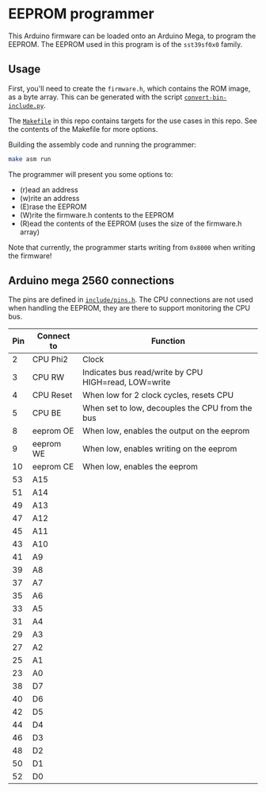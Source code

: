 # EEPROM programmer

This Arduino firmware can be loaded onto an Arduino Mega, to program the EEPROM.
The EEPROM used in this program is of the `sst39sf0x0` family.

## Usage
First, you'll need to create the `firmware.h`, which contains the ROM image, as a byte array.
This can be generated with the script [`convert-bin-include.py`](convert-bin-include.py).

The [`Makefile`](Makefile) in this repo contains targets for the use cases in this repo.
See the contents of the Makefile for more options.

Building the assembly code and running the programmer:
```bash
make asm run
```

The programmer will present you some options to:
 * (r)ead an address
 * (w)rite an address
 * (E)rase the EEPROM
 * (W)rite the firmware.h contents to the EEPROM
 * (R)ead the contents of the EEPROM (uses the size of the firmware.h array)

Note that currently, the programmer starts writing from `0x8000` when writing the firmware!

## Arduino mega 2560 connections
The pins are defined in [`include/pins.h`](include/pins.h).
The CPU connections are not used when handling the EEPROM, 
they are there to support monitoring the CPU bus.


| Pin | Connect to | Function                                                  |
|-----|------------|-----------------------------------------------------------|
| 2   | CPU Phi2   | Clock                                                     |
| 3   | CPU RW     | Indicates bus read/write by CPU <br/>HIGH=read, LOW=write |
| 4   | CPU Reset  | When low for 2 clock cycles, resets CPU                   |
| 5   | CPU BE     | When set to low, decouples the CPU from the bus           |
| 8   | eeprom OE  | When low, enables the output on the eeprom                |
| 9   | eeprom WE  | When low, enables writing on the eeprom                   |
| 10  | eeprom CE  | When low, enables the eeprom                              |
| 53  | A15        |                                                           |
| 51  | A14        |                                                           |
| 49  | A13        |                                                           |
| 47  | A12        |                                                           |
| 45  | A11        |                                                           |
| 43  | A10        |                                                           |
| 41  | A9         |                                                           |
| 39  | A8         |                                                           |
| 37  | A7         |                                                           |
| 35  | A6         |                                                           |
| 33  | A5         |                                                           |
| 31  | A4         |                                                           |
| 29  | A3         |                                                           |
| 27  | A2         |                                                           |
| 25  | A1         |                                                           |
| 23  | A0         |                                                           |
| 38  | D7         |                                                           |
| 40  | D6         |                                                           |
| 42  | D5         |                                                           |
| 44  | D4         |                                                           |
| 46  | D3         |                                                           |
| 48  | D2         |                                                           |
| 50  | D1         |                                                           |
| 52  | D0         |                                                           |
